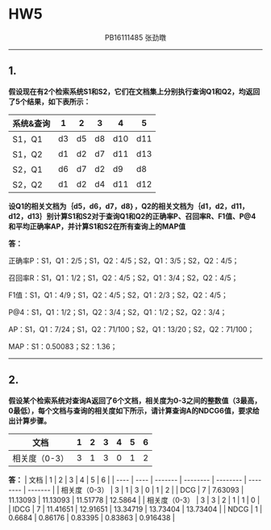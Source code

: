

# HW5

<center>PB16111485 张劲暾</center>

***

## 1. 
**假设现在有2个检索系统S1和S2，它们在文档集上分别执行查询Q1和Q2，均返回了5个结果，如下表所示：**

| 系统&查询 | 1    | 2    | 3    | 4    | 5    |
| --------- | ---- | ---- | ---- | ---- | ---- |
| S1，Q1    | d3   | d5   | d8   | d10  | d11  |
| S1，Q2    | d1   | d2   | d7   | d11  | d13  |
| S2，Q1    | d6   | d7   | d2   | d9   | d8   |
| S2，Q2    | d1   | d2   | d4   | d11  | d12  |

**设Q1的相关文档为｛d5，d6，d7，d8｝，Q2的相关文档为｛d1，d2，d11，d12，d13｝别计算S1和S2对于查询Q1和Q2的正确率P、召回率R、F1值、P@4和平均正确率AP，并计算S1和S2在所有查询上的MAP值**

**答：**

正确率P：S1，Q1：2/5；S1，Q2：4/5；S2，Q1：3/5；S2，Q2：4/5；

召回率R：S1，Q1：1/2；S1，Q2：4/5；S2，Q1：3/4；S2，Q2：4/5；

F1值：S1，Q1：4/9；S1，Q2：4/5；S2，Q1：2/3；S2，Q2：4/5；

P@4：S1，Q1：1/2；S1，Q2：3/4；S2，Q1：1/2；S2，Q2：3/4；

AP：S1，Q1：7/24；S1，Q2：71/100；S2，Q1：13/20；S2，Q2：71/100；

MAP：S1：0.50083；S2：1.36；

***

## 2.

**假设某个检索系统对查询A返回了6个文档，相关度为0-3之间的整数值（3最高，0最低），每个文档与查询的相关度如下所示，请计算查询A的NDCG6值，要求给出计算步骤。**

| 文档          | 1    | 2    | 3    | 4    | 5    | 6    |
| ------------- | ---- | ---- | ---- | ---- | ---- | ---- |
| 相关度（0-3） | 3    | 1    | 3    | 0    | 1    | 2    |

**答：**
| 文档 | 1    | 2       | 3        | 4        | 5        | 6       |
| ---- | ---- | ------- | -------- | -------- | -------- | ------- |
| 相关度（0-3） | 3    | 1    | 3    | 0    | 1    | 2    |
| DCG  | 7    | 7.63093 | 11.13093 | 11.13093 | 11.51778 | 12.5864 |
| 相关度（0-3） | 3    | 3    | 2    | 1    | 1    | 0    |
| IDCG | 7   | 11.41651 | 12.91651 | 13.34719 | 13.73404 | 13.73404 |
| NDCG | 1   | 0.6684 | 0.86176 | 0.83395 | 0.83863 | 0.916438 |
